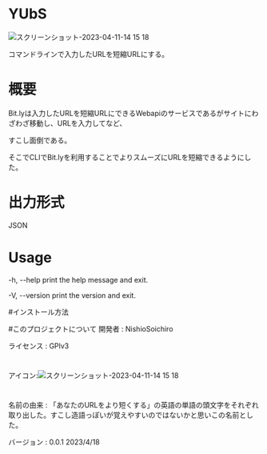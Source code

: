 # YUbS
![スクリーンショット-2023-04-11-14 15 18](https://user-images.githubusercontent.com/130431199/232657676-88e59155-dd2c-4991-955b-0dbdc9cffa1d.svg)

コマンドラインで入力したURLを短縮URLにする。

# 概要

Bit.lyは入力したURLを短縮URLにできるWebapiのサービスであるがサイトにわざわざ移動し、URLを入力してなど、

すこし面倒である。

そこでCLIでBit.lyを利用することでよりスムーズにURLを短縮できるようにした。

# 出力形式　　

JSON

# Usage

  -h, --help            print the help message and exit.
  
  -V, --version         print the version and exit.

#インストール方法
   
#このプロジェクトについて
開発者 : NishioSoichiro

ライセンス : GPlv3
#
アイコン:![スクリーンショット-2023-04-11-14 15 18](https://user-images.githubusercontent.com/130431199/232657676-88e59155-dd2c-4991-955b-0dbdc9cffa1d.svg)
# 
名前の由来 : 「あなたのURLをより短くする」の英語の単語の頭文字をそれぞれ取り出した。すこし造語っぽいが覚えやすいのではないかと思いこの名前とした。

バージョン : 0.0.1 2023/4/18
  
  


